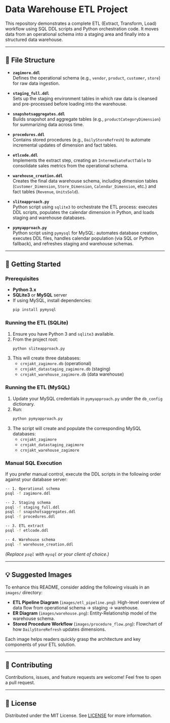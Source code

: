 # Data Warehouse ETL Project

This repository demonstrates a complete ETL (Extract, Transform, Load) workflow using SQL DDL scripts and Python orchestration code. It moves data from an operational schema into a staging area and finally into a structured data warehouse.

---

## :file_folder: File Structure

- **`zagimore.ddl`**  
  Defines the operational schema (e.g., `vendor`, `product`, `customer`, `store`) for raw data ingestion.

- **`staging_full.ddl`**  
  Sets up the staging environment tables in which raw data is cleansed and pre-processed before loading into the warehouse.

- **`snapshotsaggregates.ddl`**  
  Builds snapshot and aggregate tables (e.g., `productCategoryDimension`) for summarizing data across time.

- **`procedures.ddl`**  
  Contains stored procedures (e.g., `DailyStoreRefresh`) to automate incremental updates of dimension and fact tables.

- **`etlcode.ddl`**  
  Implements the extract step, creating an `IntermediateFactTable` to consolidate sales metrics from the operational schema.

- **`warehouse_creation.ddl`**  
  Creates the final data warehouse schema, including dimension tables (`Customer_Dimension`, `Store_Dimension`, `Calendar_Dimension`, etc.) and fact tables (`Revenue`, `UnitsSold`).

- **`sliteapproach.py`**  
  Python script using `sqlite3` to orchestrate the ETL process: executes DDL scripts, populates the calendar dimension in Python, and loads staging and warehouse databases.

- **`pymyapproach.py`**  
  Python script using `pymysql` for MySQL: automates database creation, executes DDL files, handles calendar population (via SQL or Python fallback), and refreshes staging and warehouse schemas.

---

## :rocket: Getting Started

### Prerequisites

- **Python 3.x**  
- **SQLite3** or **MySQL** server  
- If using MySQL, install dependencies:  
  ```bash
  pip install pymysql
  ```

### Running the ETL (SQLite)

1. Ensure you have Python 3 and `sqlite3` available.  
2. From the project root:
   ```bash
   python sliteapproach.py
   ```
3. This will create three databases:
   - `crnjakt_zagimore.db` (operational)
   - `crnjakt_datastaging_zagimore.db` (staging)
   - `crnjakt_warehouse_zagimore.db` (data warehouse)

### Running the ETL (MySQL)

1. Update your MySQL credentials in `pymyapproach.py` under the `db_config` dictionary.  
2. Run:
   ```bash
   python pymyapproach.py
   ```
3. The script will create and populate the corresponding MySQL databases:
   - `crnjakt_zagimore`
   - `crnjakt_datastaging_zagimore`
   - `crnjakt_warehouse_zagimore`

### Manual SQL Execution

If you prefer manual control, execute the DDL scripts in the following order against your database server:

```bash
-- 1. Operational schema
psql -f zagimore.ddl

-- 2. Staging schema
psql -f staging_full.ddl
psql -f snapshotsaggregates.ddl
psql -f procedures.ddl

-- 3. ETL extract
psql -f etlcode.ddl

-- 4. Warehouse schema
psql -f warehouse_creation.ddl
```

*(Replace `psql` with `mysql` or your client of choice.)*

---

## :bulb: Suggested Images

To enhance this README, consider adding the following visuals in an `images/` directory:

- **ETL Pipeline Diagram** (`images/etl_pipeline.png`): High-level overview of data flow from operational schema → staging → warehouse.
- **ER Diagram** (`images/warehouse.png`): Entity-Relationship model of the warehouse schema.
- **Stored Procedure Workflow** (`images/procedure_flow.png`): Flowchart of how `DailyStoreRefresh` updates dimensions.

Each image helps readers quickly grasp the architecture and key components of your ETL solution.

---

## :handshake: Contributing

Contributions, issues, and feature requests are welcome! Feel free to open a pull request.

---

## :memo: License

Distributed under the MIT License. See [LICENSE](LICENSE) for more information.